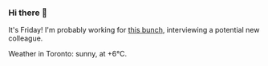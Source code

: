 ### Hi there :wave:

It's Friday! I'm probably working for [this bunch](https://github.com/kohofinancial), interviewing a potential new colleague.

Weather in Toronto: sunny, at +6°C.

